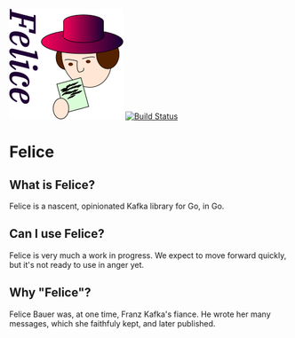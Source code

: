 ![](https://raw.githubusercontent.com/heetch/felice/travis-ci-setup/felice.png)
[![Build Status](https://travis-ci.org/heetch/felice.svg?branch=master)](https://travis-ci.org/heetch/felice)
# Felice
## What is Felice?
Felice is a nascent, opinionated Kafka library for Go, in Go. 

## Can I use Felice?
Felice is very much a work in progress.  We expect to move forward quickly, but it's not ready to use in anger yet.

## Why "Felice"?
Felice Bauer was, at one time, Franz Kafka's fiance.  He wrote her many messages, which she faithfuly kept, and later published.

